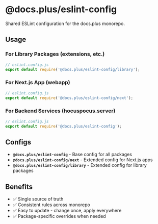 # @docs.plus/eslint-config

Shared ESLint configuration for the docs.plus monorepo.

## Usage

### For Library Packages (extensions, etc.)

```js
// eslint.config.js
export default require('@docs.plus/eslint-config/library');
```

### For Next.js App (webapp)

```js
// eslint.config.js
export default require('@docs.plus/eslint-config/next');
```

### For Backend Services (hocuspocus.server)

```js
// eslint.config.js
export default require('@docs.plus/eslint-config');
```

## Configs

- **`@docs.plus/eslint-config`** - Base config for all packages
- **`@docs.plus/eslint-config/next`** - Extended config for Next.js apps
- **`@docs.plus/eslint-config/library`** - Extended config for library packages

## Benefits

- ✅ Single source of truth
- ✅ Consistent rules across monorepo
- ✅ Easy to update - change once, apply everywhere
- ✅ Package-specific overrides when needed
